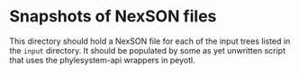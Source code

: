 # Snapshots of NexSON files

This directory should hold a NexSON file for each of the input trees
listed in the `input` directory. It should be populated by some
as yet unwritten script that uses the phylesystem-api wrappers in 
peyotl.